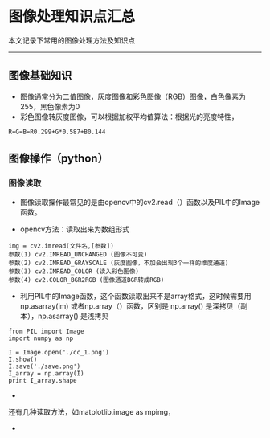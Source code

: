 # 图像处理知识点汇总
本文记录下常用的图像处理方法及知识点
***
## 图像基础知识
- 图像通常分为二值图像，灰度图像和彩色图像（RGB）图像，白色像素为255，黑色像素为0
- 彩色图像转灰度图像，可以根据加权平均值算法：根据光的亮度特性，
```language
R=G=B=R0.299+G*0.587+B0.144
```

## 图像操作（python）
### 图像读取
- 图像读取操作最常见的是由opencv中的cv2.read（）函数以及PIL中的Image函数。

- opencv方法：读取出来为数组形式
```language
img = cv2.imread(文件名,[参数])
参数(1) cv2.IMREAD_UNCHANGED (图像不可变)
参数(2) cv2.IMREAD_GRAYSCALE (灰度图像，不加会出现3个一样的维度通道)
参数(3) cv2.IMREAD_COLOR (读入彩色图像)
参数(4) cv2.COLOR_BGR2RGB (图像通道BGR转成RGB)
```
- 利用PIL中的Image函数，这个函数读取出来不是array格式，这时候需要用 np.asarray(im) 或者np.array（）函数，区别是 np.array() 是深拷贝（副本），np.asarray() 是浅拷贝
```language
from PIL import Image
import numpy as np
 
I = Image.open('./cc_1.png') 
I.show()    
I.save('./save.png')
I_array = np.array(I)
print I_array.shape
```
- 
还有几种读取方法，如matplotlib.image as mpimg，

- 



